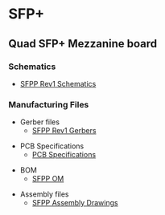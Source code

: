 # SFP+

## Quad SFP+ Mezzanine board

### Schematics

- [SFPP Rev1 Schematics](https://github.com/ska-sa/mezzanine_cards/blob/master/SFPP/release/REV1/A/ASSEMBLY/SFPP_schematics.pdf)

### Manufacturing Files

- Gerber files
    - [SFPP Rev1 Gerbers](https://github.com/ska-sa/mezzanine_cards/blob/master/SFPP/release/REV1/A/CAM/SFPP.zip)

<!-- end list -->

- PCB Specifications
    - [PCB Specifications](https://github.com/ska-sa/mezzanine_cards/blob/master/SFPP/release/REV1/A/PCB%20specification%20rev1.doc)

<!-- end list -->

- BOM
    - [SFPP OM](https://github.com/ska-sa/mezzanine_cards/tree/master/SFPP/release/REV1/A/BOM)

<!-- end list -->

- Assembly files
    - [SFPP Assembly Drawings](https://github.com/ska-sa/mezzanine_cards/blob/master/SFPP/release/REV1/A/ASSEMBLY/SFPP_Assembly%20Drawings.pdf)
